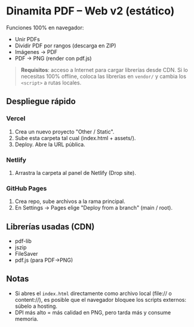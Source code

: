 # Dinamita PDF – Web v2 (estático)

Funciones 100% en navegador:
- Unir PDFs
- Dividir PDF por rangos (descarga en ZIP)
- Imágenes → PDF
- PDF → PNG (render con pdf.js)

> **Requisitos**: acceso a Internet para cargar librerías desde CDN.
> Si lo necesitas 100% offline, coloca las librerías en `vendor/` y cambia los `<script>` a rutas locales.

## Despliegue rápido

### Vercel
1. Crea un nuevo proyecto "Other / Static".
2. Sube esta carpeta tal cual (index.html + assets/).
3. Deploy. Abre la URL pública.

### Netlify
1. Arrastra la carpeta al panel de Netlify (Drop site).

### GitHub Pages
1. Crea repo, sube archivos a la rama principal.
2. En Settings → Pages elige "Deploy from a branch" (main / root).

## Librerías usadas (CDN)
- pdf-lib
- jszip
- FileSaver
- pdf.js (para PDF→PNG)

## Notas
- Si abres el `index.html` directamente como archivo local (file:// o content://), es posible que el navegador bloquee los scripts externos: súbelo a hosting.
- DPI más alto = más calidad en PNG, pero tarda más y consume memoria.
